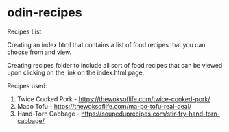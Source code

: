 # odin-recipes
Recipes List

Creating an index.html that contains a list of food recipes that you can choose from and view.

Creating recipes folder to include all sort of food recipes that can be viewed upon clicking on the link on the index.html page.



Recipes used: 
1. Twice Cooked Pork - https://thewoksoflife.com/twice-cooked-pork/
2. Mapo Tofu - https://thewoksoflife.com/ma-po-tofu-real-deal/
3. Hand-Torn Cabbage - https://soupeduprecipes.com/stir-fry-hand-torn-cabbage/

